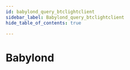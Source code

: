 ```yaml
---
id: babylond_query_btclightclient
sidebar_label: Babylond_query_btclightclient
hide_table_of_contents: true

---
```


# Babylond